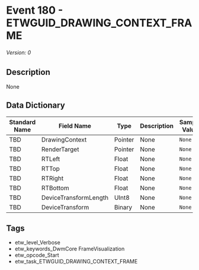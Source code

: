# Event 180 - ETWGUID_DRAWING_CONTEXT_FRAME
###### Version: 0

## Description
None

## Data Dictionary
|Standard Name|Field Name|Type|Description|Sample Value|
|---|---|---|---|---|
|TBD|DrawingContext|Pointer|None|`None`|
|TBD|RenderTarget|Pointer|None|`None`|
|TBD|RTLeft|Float|None|`None`|
|TBD|RTTop|Float|None|`None`|
|TBD|RTRight|Float|None|`None`|
|TBD|RTBottom|Float|None|`None`|
|TBD|DeviceTransformLength|UInt8|None|`None`|
|TBD|DeviceTransform|Binary|None|`None`|

## Tags
* etw_level_Verbose
* etw_keywords_DwmCore FrameVisualization
* etw_opcode_Start
* etw_task_ETWGUID_DRAWING_CONTEXT_FRAME